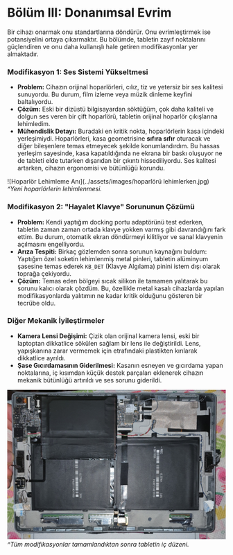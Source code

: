 # Bölüm III: Donanımsal Evrim

Bir cihazı onarmak onu standartlarına döndürür. Onu evrimleştirmek ise potansiyelini ortaya çıkarmaktır. Bu bölümde, tabletin zayıf noktalarını güçlendiren ve onu daha kullanışlı hale getiren modifikasyonlar yer almaktadır.

### Modifikasyon 1: Ses Sistemi Yükseltmesi

*   **Problem:** Cihazın orijinal hoparlörleri, cılız, tiz ve yetersiz bir ses kalitesi sunuyordu. Bu durum, film izleme veya müzik dinleme keyfini baltalıyordu.
*   **Çözüm:** Eski bir dizüstü bilgisayardan söktüğüm, çok daha kaliteli ve dolgun ses veren bir çift hoparlörü, tabletin orijinal hoparlör çıkışlarına lehimledim.
*   **Mühendislik Detayı:** Buradaki en kritik nokta, hoparlörlerin kasa içindeki yerleşimiydi. Hoparlörleri, kasa geometrisine **sıfıra sıfır** oturacak ve diğer bileşenlere temas etmeyecek şekilde konumlandırdım. Bu hassas yerleşim sayesinde, kasa kapatıldığında ne ekrana bir baskı oluşuyor ne de tableti elde tutarken dışarıdan bir çıkıntı hissediliyordu. Ses kalitesi artarken, cihazın ergonomisi ve bütünlüğü korundu.

![Hoparlör Lehimleme Anı](../assets/images/hoparlörü lehimlerken.jpg)
*^Yeni hoparlörlerin lehimlenmesi.*

### Modifikasyon 2: "Hayalet Klavye" Sorununun Çözümü

*   **Problem:** Kendi yaptığım docking portu adaptörünü test ederken, tabletin zaman zaman ortada klavye yokken varmış gibi davrandığını fark ettim. Bu durum, otomatik ekran döndürmeyi kilitliyor ve sanal klavyenin açılmasını engelliyordu.
*   **Arıza Tespiti:** Birkaç gözlemden sonra sorunun kaynağını buldum: Yaptığım özel soketin lehimlenmiş metal pinleri, tabletin alüminyum şasesine temas ederek `KB_DET` (Klavye Algılama) pinini istem dışı olarak toprağa çekiyordu.
*   **Çözüm:** Temas eden bölgeyi sıcak silikon ile tamamen yalıtarak bu sorunu kalıcı olarak çözdüm. Bu, özellikle metal kasalı cihazlarda yapılan modifikasyonlarda yalıtımın ne kadar kritik olduğunu gösteren bir tecrübe oldu.

### Diğer Mekanik İyileştirmeler

*   **Kamera Lensi Değişimi:** Çizik olan orijinal kamera lensi, eski bir laptoptan dikkatlice sökülen sağlam bir lens ile değiştirildi. Lens, yapışkanına zarar vermemek için etrafındaki plastikten kırılarak dikkatlice ayrıldı.
*   **Şase Gıcırdamasının Giderilmesi:** Kasanın esneyen ve gıcırdama yapan noktalarına, iç kısımdan küçük destek parçaları eklenerek cihazın mekanik bütünlüğü artırıldı ve ses sorunu giderildi.

![Tablet İçi Son Hali](../assets/images/tablet%20modifiye%20edilmiş%20hal%20içi.png)
*^Tüm modifikasyonlar tamamlandıktan sonra tabletin iç düzeni.*
